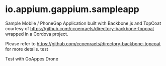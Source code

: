 io.appium.gappium.sampleapp
===========================

Sample Mobile / PhoneGap Application built with Backbone.js and TopCoat courtesy of https://github.com/ccoenraets/directory-backbone-topcoat wrapped in a Cordova project.

Please refer to https://github.com/ccoenraets/directory-backbone-topcoat for more details.
test

Test with GoAppes Drone
